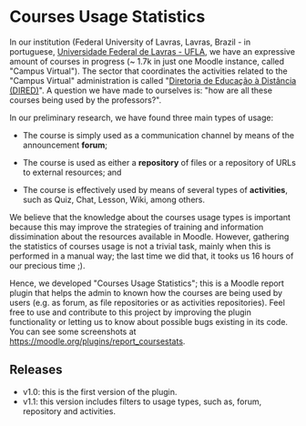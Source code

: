 # Courses Usage Statistics
In our institution (Federal University of Lavras, Lavras, Brazil - in portuguese, [Universidade Federal de Lavras - UFLA](http://www.ufla.br/portal/), we have an expressive amount of courses in progress (~ 1.7k in just one Moodle instance, called "Campus Virtual"). The sector that coordinates the activities related to the "Campus Virtual" administration is called "[Diretoria de Educação à Distância (DIRED)](http://www.dired.ufla.br/portal/)". A question we have made to ourselves is: "how are all these courses being used by the professors?". 

In our preliminary research, we have found three main types of usage:

- The course is simply used as a communication channel by means of the announcement **forum**;

- The course is used as either a **repository** of files or a repository of URLs to external resources; and

- The course is effectively used by means of several types of **activities**, such as Quiz, Chat, Lesson, Wiki, among others.

We believe that the knowledge about the courses usage types is important because this may improve the strategies of training and information dissimination about the resources available in Moodle. However, gathering the statistics of courses usage is not a trivial task, mainly when this is performed in a manual way; the last time we did that, it tooks us 16 hours of our precious time ;).

Hence, we developed "Courses Usage Statistics"; this is a Moodle report plugin that helps the admin to known how the courses are being used by users (e.g. as forum, as file repositories or as activities repositories). Feel free to use and contribute to this project by improving the plugin functionality or letting us to know about possible bugs existing in its code. You can see some screenshots at https://moodle.org/plugins/report_coursestats.

## Releases

- v1.0: this is the first version of the plugin.
- v1.1: this version includes filters to usage types, such as, forum, repository and activities. 

